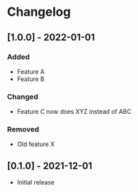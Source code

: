 # Changelog

## [1.0.0] - 2022-01-01

### Added

- Feature A
- Feature B

### Changed

- Feature C now does XYZ instead of ABC

### Removed

- Old feature X

## [0.1.0] - 2021-12-01

- Initial release
